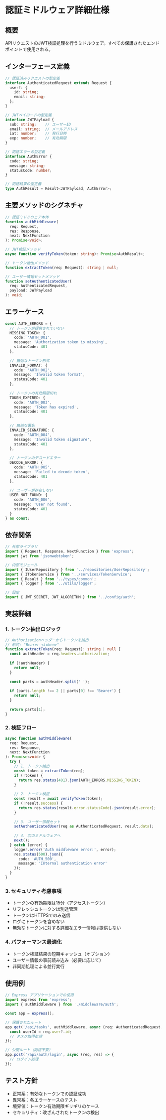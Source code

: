 # 認証ミドルウェア詳細仕様

## 概要
APIリクエストのJWT検証処理を行うミドルウェア。すべての保護されたエンドポイントで使用される。

## インターフェース定義

```typescript
// 認証済みリクエストの型定義
interface AuthenticatedRequest extends Request {
  user?: {
    id: string;
    email: string;
  };
}

// JWTペイロードの型定義
interface JWTPayload {
  sub: string;    // ユーザーID
  email: string;  // メールアドレス
  iat: number;    // 発行日時
  exp: number;    // 有効期限
}

// 認証エラーの型定義
interface AuthError {
  code: string;
  message: string;
  statusCode: number;
}

// 認証結果の型定義
type AuthResult = Result<JWTPayload, AuthError>;
```

## 主要メソッドのシグネチャ

```typescript
// 認証ミドルウェア本体
function authMiddleware(
  req: Request,
  res: Response,
  next: NextFunction
): Promise<void>;

// JWT検証メソッド
async function verifyToken(token: string): Promise<AuthResult>;

// トークン抽出メソッド
function extractToken(req: Request): string | null;

// ユーザー情報セットメソッド
function setAuthenticatedUser(
  req: AuthenticatedRequest,
  payload: JWTPayload
): void;
```

## エラーケース

```typescript
const AUTH_ERRORS = {
  // トークンが提供されていない
  MISSING_TOKEN: {
    code: 'AUTH_001',
    message: 'Authorization token is missing',
    statusCode: 401
  },
  
  // 無効なトークン形式
  INVALID_FORMAT: {
    code: 'AUTH_002',
    message: 'Invalid token format',
    statusCode: 401
  },
  
  // トークンの有効期限切れ
  TOKEN_EXPIRED: {
    code: 'AUTH_003',
    message: 'Token has expired',
    statusCode: 401
  },
  
  // 無効な署名
  INVALID_SIGNATURE: {
    code: 'AUTH_004',
    message: 'Invalid token signature',
    statusCode: 401
  },
  
  // トークンのデコードエラー
  DECODE_ERROR: {
    code: 'AUTH_005',
    message: 'Failed to decode token',
    statusCode: 401
  },
  
  // ユーザーが存在しない
  USER_NOT_FOUND: {
    code: 'AUTH_006',
    message: 'User not found',
    statusCode: 401
  }
} as const;
```

## 依存関係

```typescript
// 外部ライブラリ
import { Request, Response, NextFunction } from 'express';
import jwt from 'jsonwebtoken';

// 内部モジュール
import { IUserRepository } from '../repositories/UserRepository';
import { ITokenService } from '../services/TokenService';
import { Result } from '../types/common';
import { logger } from '../utils/logger';

// 設定
import { JWT_SECRET, JWT_ALGORITHM } from '../config/auth';
```

## 実装詳細

### 1. トークン抽出ロジック
```typescript
// Authorizationヘッダーからトークンを抽出
// 形式: "Bearer <token>"
function extractToken(req: Request): string | null {
  const authHeader = req.headers.authorization;
  
  if (!authHeader) {
    return null;
  }
  
  const parts = authHeader.split(' ');
  
  if (parts.length !== 2 || parts[0] !== 'Bearer') {
    return null;
  }
  
  return parts[1];
}
```

### 2. 検証フロー
```typescript
async function authMiddleware(
  req: Request,
  res: Response,
  next: NextFunction
): Promise<void> {
  try {
    // 1. トークン抽出
    const token = extractToken(req);
    if (!token) {
      return res.status(401).json(AUTH_ERRORS.MISSING_TOKEN);
    }
    
    // 2. トークン検証
    const result = await verifyToken(token);
    if (!result.success) {
      return res.status(result.error.statusCode).json(result.error);
    }
    
    // 3. ユーザー情報セット
    setAuthenticatedUser(req as AuthenticatedRequest, result.data);
    
    // 4. 次のミドルウェアへ
    next();
  } catch (error) {
    logger.error('Auth middleware error:', error);
    res.status(500).json({
      code: 'AUTH_500',
      message: 'Internal authentication error'
    });
  }
}
```

### 3. セキュリティ考慮事項
- トークンの有効期限は15分（アクセストークン）
- リフレッシュトークンは別途管理
- トークンはHTTPSでのみ送信
- ログにトークンを含めない
- 無効なトークンに対する詳細なエラー情報は提供しない

### 4. パフォーマンス最適化
- トークン検証結果の短期キャッシュ（オプション）
- ユーザー情報の事前読み込み（必要に応じて）
- 非同期処理による並行実行

## 使用例

```typescript
// Express アプリケーションでの使用
import express from 'express';
import { authMiddleware } from './middleware/auth';

const app = express();

// 保護されたルート
app.get('/api/tasks', authMiddleware, async (req: AuthenticatedRequest, res) => {
  const userId = req.user?.id;
  // タスク取得処理
});

// 公開ルート（認証不要）
app.post('/api/auth/login', async (req, res) => {
  // ログイン処理
});
```

## テスト方針
- 正常系：有効なトークンでの認証成功
- 異常系：各エラーケースのテスト
- 境界値：トークン有効期限ギリギリのケース
- セキュリティ：改ざんされたトークンの検出